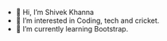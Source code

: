 - 👋 Hi, I’m Shivek Khanna
- 👀 I’m interested in Coding, tech and cricket.
- 🌱 I’m currently learning Bootstrap.
